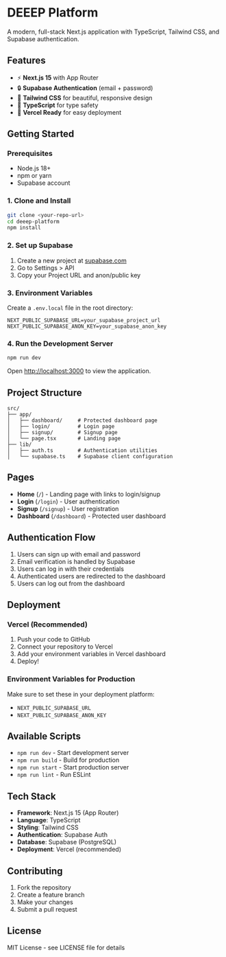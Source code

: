 # DEEEP Platform

A modern, full-stack Next.js application with TypeScript, Tailwind CSS, and Supabase authentication.

## Features

- ⚡ **Next.js 15** with App Router
- 🔒 **Supabase Authentication** (email + password)
- 🎨 **Tailwind CSS** for beautiful, responsive design
- 📱 **TypeScript** for type safety
- 🚀 **Vercel Ready** for easy deployment

## Getting Started

### Prerequisites

- Node.js 18+ 
- npm or yarn
- Supabase account

### 1. Clone and Install

```bash
git clone <your-repo-url>
cd deeep-platform
npm install
```

### 2. Set up Supabase

1. Create a new project at [supabase.com](https://supabase.com)
2. Go to Settings > API
3. Copy your Project URL and anon/public key

### 3. Environment Variables

Create a `.env.local` file in the root directory:

```env
NEXT_PUBLIC_SUPABASE_URL=your_supabase_project_url
NEXT_PUBLIC_SUPABASE_ANON_KEY=your_supabase_anon_key
```

### 4. Run the Development Server

```bash
npm run dev
```

Open [http://localhost:3000](http://localhost:3000) to view the application.

## Project Structure

```
src/
├── app/
│   ├── dashboard/     # Protected dashboard page
│   ├── login/         # Login page
│   ├── signup/        # Signup page
│   └── page.tsx       # Landing page
├── lib/
│   ├── auth.ts        # Authentication utilities
│   └── supabase.ts    # Supabase client configuration
```

## Pages

- **Home** (`/`) - Landing page with links to login/signup
- **Login** (`/login`) - User authentication
- **Signup** (`/signup`) - User registration
- **Dashboard** (`/dashboard`) - Protected user dashboard

## Authentication Flow

1. Users can sign up with email and password
2. Email verification is handled by Supabase
3. Users can log in with their credentials
4. Authenticated users are redirected to the dashboard
5. Users can log out from the dashboard

## Deployment

### Vercel (Recommended)

1. Push your code to GitHub
2. Connect your repository to Vercel
3. Add your environment variables in Vercel dashboard
4. Deploy!

### Environment Variables for Production

Make sure to set these in your deployment platform:

- `NEXT_PUBLIC_SUPABASE_URL`
- `NEXT_PUBLIC_SUPABASE_ANON_KEY`

## Available Scripts

- `npm run dev` - Start development server
- `npm run build` - Build for production
- `npm run start` - Start production server
- `npm run lint` - Run ESLint

## Tech Stack

- **Framework**: Next.js 15 (App Router)
- **Language**: TypeScript
- **Styling**: Tailwind CSS
- **Authentication**: Supabase Auth
- **Database**: Supabase (PostgreSQL)
- **Deployment**: Vercel (recommended)

## Contributing

1. Fork the repository
2. Create a feature branch
3. Make your changes
4. Submit a pull request

## License

MIT License - see LICENSE file for details
